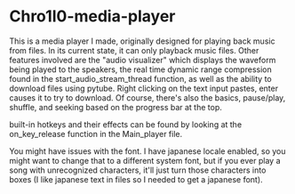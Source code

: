 # Chro1l0-media-player
This is a media player I made, originally designed for playing back music from files.
In its current state, it can only playback music files.
Other features involved are the "audio visualizer" which displays the waveform being played to the speakers, the real time dynamic range compression found in the start_audio_stream_thread function, as well as the ability to download files using pytube. Right clicking on the text input pastes, enter causes it to try to download. Of course, there's also the basics, pause/play, shuffle, and seeking based on the progress bar at the top.

built-in hotkeys and their effects can be found by looking at the on_key_release function in the Main_player file.

You might have issues with the font. I have japanese locale enabled, so you might want to change that to a different system font, but if you ever play a song with unrecognized characters, it'll just turn those characters into boxes (I like japanese text in files so I needed to get a japanese font).
